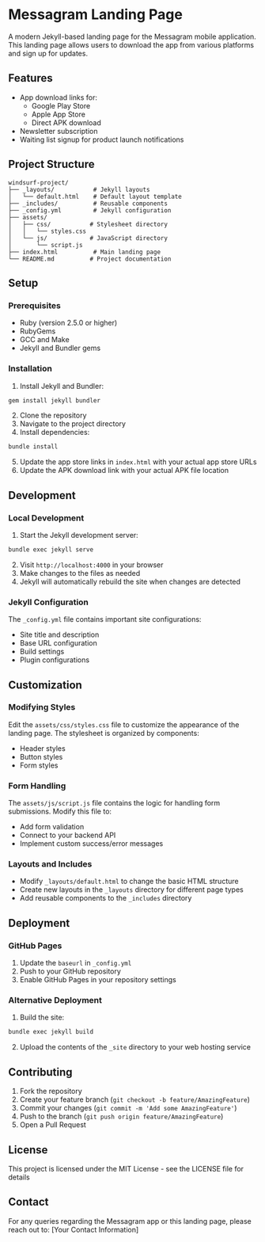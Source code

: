 # Messagram Landing Page

A modern Jekyll-based landing page for the Messagram mobile application. This landing page allows users to download the app from various platforms and sign up for updates.

## Features

- App download links for:
  - Google Play Store
  - Apple App Store
  - Direct APK download
- Newsletter subscription
- Waiting list signup for product launch notifications

## Project Structure

```
windsurf-project/
├── _layouts/           # Jekyll layouts
│   └── default.html    # Default layout template
├── _includes/          # Reusable components
├── _config.yml         # Jekyll configuration
├── assets/            
│   ├── css/           # Stylesheet directory
│   │   └── styles.css
│   └── js/            # JavaScript directory
│       └── script.js
├── index.html          # Main landing page
└── README.md          # Project documentation
```

## Setup

### Prerequisites
- Ruby (version 2.5.0 or higher)
- RubyGems
- GCC and Make
- Jekyll and Bundler gems

### Installation
1. Install Jekyll and Bundler:
```bash
gem install jekyll bundler
```

2. Clone the repository
3. Navigate to the project directory
4. Install dependencies:
```bash
bundle install
```

5. Update the app store links in `index.html` with your actual app store URLs
6. Update the APK download link with your actual APK file location

## Development

### Local Development
1. Start the Jekyll development server:
```bash
bundle exec jekyll serve
```
2. Visit `http://localhost:4000` in your browser
3. Make changes to the files as needed
4. Jekyll will automatically rebuild the site when changes are detected

### Jekyll Configuration
The `_config.yml` file contains important site configurations:
- Site title and description
- Base URL configuration
- Build settings
- Plugin configurations

## Customization

### Modifying Styles
Edit the `assets/css/styles.css` file to customize the appearance of the landing page. The stylesheet is organized by components:
- Header styles
- Button styles
- Form styles

### Form Handling
The `assets/js/script.js` file contains the logic for handling form submissions. Modify this file to:
- Add form validation
- Connect to your backend API
- Implement custom success/error messages

### Layouts and Includes
- Modify `_layouts/default.html` to change the basic HTML structure
- Create new layouts in the `_layouts` directory for different page types
- Add reusable components to the `_includes` directory

## Deployment

### GitHub Pages
1. Update the `baseurl` in `_config.yml`
2. Push to your GitHub repository
3. Enable GitHub Pages in your repository settings

### Alternative Deployment
1. Build the site:
```bash
bundle exec jekyll build
```
2. Upload the contents of the `_site` directory to your web hosting service

## Contributing

1. Fork the repository
2. Create your feature branch (`git checkout -b feature/AmazingFeature`)
3. Commit your changes (`git commit -m 'Add some AmazingFeature'`)
4. Push to the branch (`git push origin feature/AmazingFeature`)
5. Open a Pull Request

## License

This project is licensed under the MIT License - see the LICENSE file for details

## Contact

For any queries regarding the Messagram app or this landing page, please reach out to:
[Your Contact Information]
